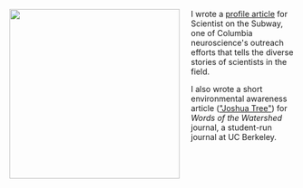﻿<img style="float: left; margin: 0 20px 0 0;" src="/ching-photos/pika.JPG"
 width="300" height="auto"
 />

I wrote a [profile article](https://scisub.com/2020/10/05/keven-laboy-juarez/) for Scientist on the Subway, one of Columbia neuroscience's outreach efforts that tells the diverse stories of scientists in the field.
 
I also wrote a short environmental awareness article (["Joshua Tree"](https://issuu.com/wowjournal/docs/journal_2016_final?e=11454900%2F38192403)) for _Words of the Watershed_ journal, a student-run journal at UC Berkeley.

